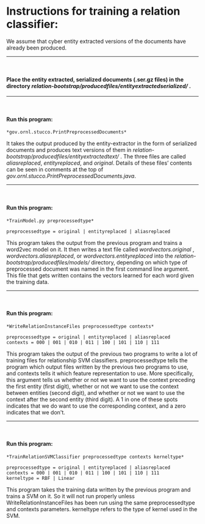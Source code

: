 # Instructions for training a relation classifier:

We assume that cyber entity extracted versions of the documents have already been produced. 

---

<br>


#### Place the entity extracted, serialized documents (.ser.gz files) in the directory *relation-bootstrap/producedfiles/entityextractedserialized/* .

---

<br>


#### Run this program:

	*gov.ornl.stucco.PrintPreprocessedDocuments*

It takes the output produced by the entity-extractor in the form of serialized documents and produces text versions of them in 
*relation-bootstrap/producedfiles/entityextractedtext/* .  The three files are called *aliasreplaced*, *entityreplaced*, and *original*.  Details of these files’ contents can be seen in comments at the top of *gov.ornl.stucco.PrintPreprocessedDocuments.java*.

---

<br>


#### Run this program:

	*TrainModel.py preprocessedtype*

	preprocessedtype = original | entityreplaced | aliasreplaced

This program takes the output from the previous program and trains a word2vec model on it.  It then writes a text file called *wordvectors.original* , *wordvectors.aliasreplaced*, or *wordvectors.entityreplaced* into the *relation-bootstrap/producedfiles/models/* directory, depending on which type of preprocessed document was named in the first command line argument.  This file that gets written contains the vectors learned for each word given the training data.

---

<br>


#### Run this program:

	*WriteRelationInstanceFiles preprocessedtype contexts*

	preprocessedtype = original | entityreplaced | aliasreplaced
	contexts = 000 | 001 | 010 | 011 | 100 | 101 | 110 | 111

This program takes the output of the previous two programs to write a lot of training files for relationship SVM classifiers.  preprocessedtype tells the program which output files written by the previous two programs to use, and contexts tells it which feature representation to use.  More specifically, this argument tells us whether or not we want to use the context preceding the first entity (first digit), whether or not we want to use the context between entities (second digit), and whether or not we want to use the context after the second entity (third digit).  A 1 in one of these spots
indicates that we do want to use the corresponding context, and a zero indicates that we don't.

---

<br>


#### Run this program:

	*TrainRelationSVMClassifier preprocessedtype contexts kerneltype*

	preprocessedtype = original | entityreplaced | aliasreplaced
	contexts = 000 | 001 | 010 | 011 | 100 | 101 | 110 | 111
	kerneltype = RBF | Linear

This program takes the training data written by the previous program and trains a SVM on it.  So it will not run properly unless WriteRelationInstanceFiles has been run using the same preprocessedtype and contexts parameters.  kerneltype refers to the type of kernel used in the SVM.


